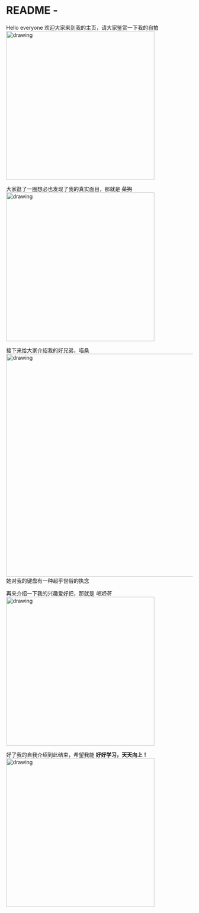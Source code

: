 # README -
Hello everyone
欢迎大家来到我的主页，请大家鉴赏一下我的自拍<br>
<img src="https://user-images.githubusercontent.com/40445770/167904579-f65310d7-ecbd-4078-9543-6b652e9eb315.jpg" alt="drawing" width="400"/>


大家逛了一圈想必也发现了我的真实面目，那就是 ~~菜狗~~<br>
<img src="https://user-images.githubusercontent.com/40445770/167905072-83a386ab-f065-4a03-8a52-5621674b8673.jpg" alt="drawing" width="400"/>

接下来给大家介绍我的好兄弟，喵桑
<img src="https://user-images.githubusercontent.com/40445770/167905148-20ef8d64-80ed-4e95-b658-cde10ba34375.jpg" alt="drawing" width="600"/>
她对我的键盘有一种超乎世俗的执念

再来介绍一下我的兴趣爱好把，那就是 *喝奶茶*<br>
<img src="https://user-images.githubusercontent.com/40445770/167905390-915071e1-2798-4a85-900a-d3aeb9a481b0.jpg" alt="drawing" width="400"/>

好了我的自我介绍到此结束，希望我能 **好好学习，天天向上！**<br>
<img src="https://user-images.githubusercontent.com/40445770/167905694-c8ead0b0-fa62-4b36-896c-e0ff2be4f357.jpg" alt="drawing" width="400"/>
